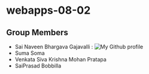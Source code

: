 # webapps-08-02

## Group Members
- Sai Naveen Bhargava Gajavalli : ![My Github profile](https://github.com/naveenpi)
- Suma Soma
- Venkata Siva Krishna Mohan Pratapa
- SaiPrasad Bobbilla

